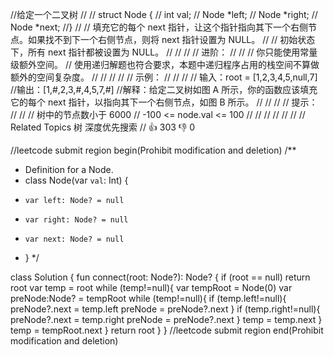 //给定一个二叉树 
//
// struct Node {
//  int val;
//  Node *left;
//  Node *right;
//  Node *next;
//} 
//
// 填充它的每个 next 指针，让这个指针指向其下一个右侧节点。如果找不到下一个右侧节点，则将 next 指针设置为 NULL。 
//
// 初始状态下，所有 next 指针都被设置为 NULL。 
//
// 
//
// 进阶： 
//
// 
// 你只能使用常量级额外空间。 
// 使用递归解题也符合要求，本题中递归程序占用的栈空间不算做额外的空间复杂度。 
// 
//
// 
//
// 示例： 
//
// 
//
// 输入：root = [1,2,3,4,5,null,7]
//输出：[1,#,2,3,#,4,5,7,#]
//解释：给定二叉树如图 A 所示，你的函数应该填充它的每个 next 指针，以指向其下一个右侧节点，如图 B 所示。 
//
// 
//
// 提示： 
//
// 
// 树中的节点数小于 6000 
// -100 <= node.val <= 100 
// 
//
// 
//
// 
// 
// Related Topics 树 深度优先搜索 
// 👍 303 👎 0


//leetcode submit region begin(Prohibit modification and deletion)
/**
 * Definition for a Node.
 * class Node(var `val`: Int) {
 *     var left: Node? = null
 *     var right: Node? = null
 *     var next: Node? = null
 * }
 */

class Solution {
    fun connect(root: Node?): Node? {
        if (root == null) return root
        var temp = root
        while (temp!=null){
            var tempRoot = Node(0)
            var preNode:Node? = tempRoot
            while (temp!=null){
                if (temp.left!=null){
                    preNode?.next = temp.left
                    preNode = preNode?.next
                }
                if (temp.right!=null){
                    preNode?.next = temp.right
                    preNode = preNode?.next
                }
                temp = temp.next
            }
            temp = tempRoot.next
        }
        return root
    }
}
//leetcode submit region end(Prohibit modification and deletion)

